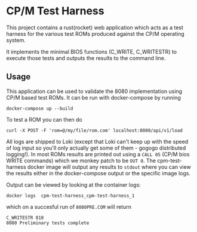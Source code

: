 # CP/M Test Harness

This project contains a rust(rocket) web application which acts as a test harness for the various test ROMs produced against the CP/M operating system.

It implements the minimal BIOS functions (C_WRITE, C_WRITESTR) to execute those tests and outputs the results to the command line.

## Usage

This application can be used to validate the 8080 implementation using CP/M based test ROMs. It can be run with docker-compose by running

```
docker-compose up --build
```

To test a ROM you can then do

```
curl -X POST -F 'rom=@/my/file/rom.com' localhost:8080/api/v1/load
```

All logs are shipped to Loki (except that Loki can't keep up with the speed of log input so you'll only actually get some of them - gogogo distributed logging!). In most ROMs results are printed out using a `CALL 05` (CP/M bios WRITE commands) which we monkey patch to be `OUT 0`. The cpm-test-harness docker image will output any results to `stdout` where you can view the results either in the docker-compose output or the specific image logs.

Output can be viewed by looking at the container logs:

```
docker logs  cpm-test-harness_cpm-test-harness_1
```

which on a succesful run of `8080PRE.COM` will return

```
C_WRITESTR 818
8080 Preliminary tests complete
```